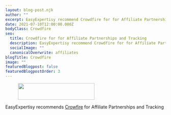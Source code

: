 ```yaml
---
layout: blog-post.njk
author: ""
excerpt: EasyExpertisy recommend Crowdfire for for Affiliate Partnerships and Tracking
date: 2021-07-10T12:00:00.000Z
bodyClass: Crowdfire
seo:
  title: Crowdfire for for Affiliate Partnerships and Tracking
  description: EasyExpertisy recommend Crowdfire for for Affiliate Partnerships and Tracking
  socialImage: ""
  canonicalOverwrite: affiliates
blogTitle: Crowdfire
image: ""
featuredBlogpost: false
featuredBlogpostOrder: 3
---
```

<figure class="wp-block-image size-full is-resized"><a href="https://crowdfire.grsm.io/sourceRT" target="_blank" rel=" noreferrer noopener"><img src="https://www.easyexpertisy.com/wp-content/uploads/2022/05/crowdfire.svg" alt="" class="wp-image-840" width="240" height="52"/></a></figure>


EasyExpertisy recommends <a href="https://crowdfire.grsm.io/sourceRT"  target="_blank" rel=" noreferrer noopener">Crowfire</a>
</a>for Affiliate Partnerships and Tracking